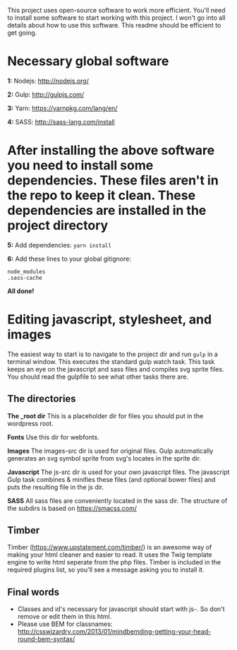 This project uses open-source software to work more efficient. You'll need to install some software to start working with this project. I won't go into all details about how to use this software. This readme should be efficient to get going.

# Necessary global software

**1:** Nodejs: <http://nodejs.org/>

**2:** Gulp: <http://gulpjs.com/>

**3:** Yarn: <https://yarnpkg.com/lang/en/>

**4:** SASS: <http://sass-lang.com/install>

# After installing the above software you need to install some dependencies. These files aren't in the repo to keep it clean. These dependencies are installed in the project directory

**5:** Add dependencies: `yarn install`

**6:** Add these lines to your global gitignore:

```
node_modules
.sass-cache
```

**All done!**

# Editing javascript, stylesheet, and images

The easiest way to start is to navigate to the project dir and run `gulp` in a terminal window. This executes the standard gulp watch task. This task keeps an eye on the javascript and sass files and compiles svg sprite files. You should read the gulpfile to see what other tasks there are.

## The directories

**The _root dir** This is a placeholder dir for files you should put in the wordpress root.

**Fonts** Use this dir for webfonts.

**Images** The images-src dir is used for original files. Gulp automatically generates an svg symbol sprite from svg's locates in the sprite dir.

**Javascript** The js-src dir is used for your own javascript files. The javascript Gulp task combines & minifies these files (and optional bower files) and puts the resulting file in the js dir.

**SASS** All sass files are conveniently located in the sass dir. The structure of the subdirs is based on <https://smacss.com/>

## Timber

Timber (<https://www.upstatement.com/timber/>) is an awesome way of making your html cleaner and easier to read. It uses the Twig template engine to write html seperate from the php files. Timber is included in the required plugins list, so you'll see a message asking you to install it.

## Final words

- Classes and id's necessary for javascript should start with js-. So don't remove or edit them in this html.
- Please use BEM for classnames: <http://csswizardry.com/2013/01/mindbemding-getting-your-head-round-bem-syntax/>
